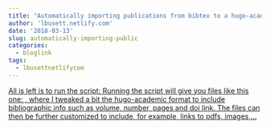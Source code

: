 ```yaml
---
title: "Automatically importing publications from bibtex to a hugo-academic blog"
author: 'lbusett.netlify.com'
date: '2018-03-13'
slug: automatically-importing-public
categories:
  - bloglink
tags:
  - lbusettnetlifycom
---
```


[All is left is to run the script: Running the script will give you files like this one: , where I tweaked a bit the hugo-academic format to include bibliographic info such as volume, number, pages and doi link. The files can then be further customized to include, for example, links to pdfs, images,...<click to read more>](https://lbusett.netlify.com/post/automatically-importing-publications-from-bibtex-to-a-hugo-academic-blog/)

